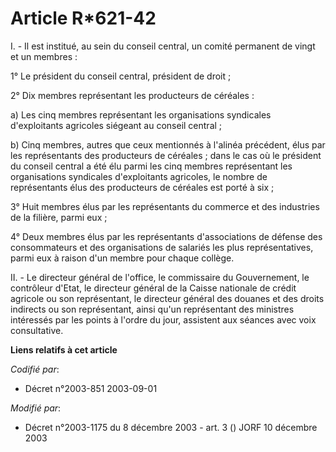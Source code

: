 # Article R*621-42

I. - Il est institué, au sein du conseil central, un comité permanent de vingt et un membres :

1° Le président du conseil central, président de droit ;

2° Dix membres représentant les producteurs de céréales :

a) Les cinq membres représentant les organisations syndicales d'exploitants agricoles siégeant au conseil central ;

b) Cinq membres, autres que ceux mentionnés à l'alinéa précédent, élus par les représentants des producteurs de céréales ;
dans le cas où le président du conseil central a été élu parmi les cinq membres représentant les organisations syndicales
d'exploitants agricoles, le nombre de représentants élus des producteurs de céréales est porté à six ;

3° Huit membres élus par les représentants du commerce et des industries de la filière, parmi eux ;

4° Deux membres élus par les représentants d'associations de défense des consommateurs et des organisations de salariés les
plus représentatives, parmi eux à raison d'un membre pour chaque collège.

II. - Le directeur général de l'office, le commissaire du Gouvernement, le contrôleur d'Etat, le directeur général de la
Caisse nationale de crédit agricole ou son représentant, le directeur général des douanes et des droits indirects ou son
représentant, ainsi qu'un représentant des ministres intéressés par les points à l'ordre du jour, assistent aux séances avec
voix consultative.

**Liens relatifs à cet article**

_Codifié par_:

  - Décret n°2003-851 2003-09-01

_Modifié par_:

  - Décret n°2003-1175 du 8 décembre 2003 - art. 3 () JORF 10 décembre 2003
